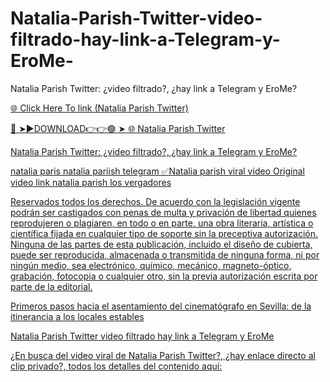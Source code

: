 # Natalia-Parish-Twitter-video-filtrado-hay-link-a-Telegram-y-EroMe-

Natalia Parish Twitter: ¿video filtrado?, ¿hay link a Telegram y EroMe?

<a href="http://plorix.cfd/NataliaParish"> 🌐 Click Here To link (Natalia Parish Twitter) 

🔴 ➤►DOWNLOAD👉👉🟢 ➤<a href="http://plorix.cfd/NataliaParish"> 🌐  Natalia Parish Twitter 

Natalia Parish Twitter: ¿video filtrado?, ¿hay link a Telegram y EroMe?


natalia paris natalia pariish telegram ✅Natalia parish viral video Original video link natalia parish los vergadores

Reservados todos los derechos. De acuerdo con la legislación vigente podrán ser castigados con penas de multa y privación de libertad quienes reprodujeren o plagiaren, en todo o en parte, una obra literaria, artística o científica fijada en cualquier tipo de soporte sin la preceptiva autorización. Ninguna de las partes de esta publicación, incluido el diseño de cubierta, puede ser reproducida, almacenada o transmitida de ninguna forma, ni por ningún medio, sea electrónico, químico, mecánico, magneto-óptico, grabación, fotocopia o cualquier otro, sin la previa autorización escrita por parte de la editorial.

Primeros pasos hacia el asentamiento del cinematógrafo en Sevilla: de la itinerancia a los locales estables

Natalia Parish Twitter video filtrado hay link a Telegram y EroMe

¿En busca del video viral de Natalia Parish Twitter?, ¿hay enlace directo al clip privado?, todos los detalles del contenido aquí:
